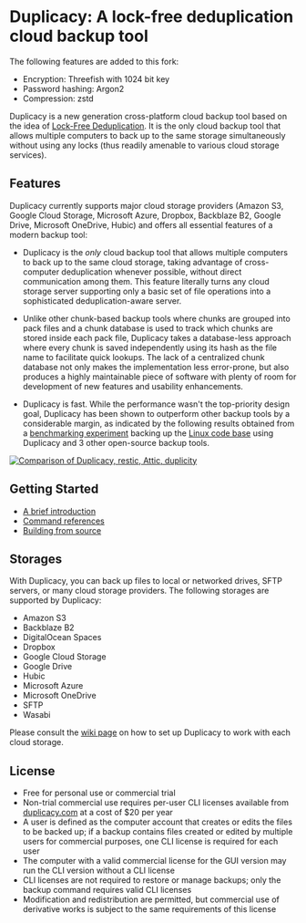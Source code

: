 # Duplicacy: A lock-free deduplication cloud backup tool

The following features are added to this fork:
* Encryption: Threefish with 1024 bit key
* Password hashing: Argon2
* Compression: zstd

Duplicacy is a new generation cross-platform cloud backup tool based on the idea of [Lock-Free Deduplication](https://github.com/gilbertchen/duplicacy/wiki/Lock-Free-Deduplication).  It is the only cloud backup tool that allows multiple computers to back up to the same storage simultaneously without using any locks (thus readily amenable to various cloud storage services).

## Features

Duplicacy currently supports major cloud storage providers (Amazon S3, Google Cloud Storage, Microsoft Azure, Dropbox, Backblaze B2, Google Drive, Microsoft OneDrive, Hubic) and offers all essential features of a modern backup tool:

* Duplicacy is the *only* cloud backup tool that allows multiple computers to back up to the same cloud storage, taking advantage of cross-computer deduplication whenever possible, without direct communication among them.  This feature literally turns any cloud storage server supporting only a basic set of file operations into a sophisticated deduplication-aware server.  

* Unlike other chunk-based backup tools where chunks are grouped into pack files and a chunk database is used to track which chunks are stored inside each pack file, Duplicacy takes a database-less approach where every chunk is saved independently using its hash as the file name to facilitate quick lookups.  The lack of a centralized chunk database not only makes the implementation less error-prone, but also produces a highly maintainable piece of software with plenty of room for development of new features and usability enhancements.

* Duplicacy is fast.  While the performance wasn't the top-priority design goal, Duplicacy has been shown to outperform other backup tools by a considerable margin, as indicated by the following results obtained from a [benchmarking experiment](https://github.com/gilbertchen/benchmarking) backing up the [Linux code base](https://github.com/torvalds/linux) using Duplicacy and 3 other open-source backup tools.

[![Comparison of Duplicacy, restic, Attic, duplicity](https://github.com/gilbertchen/duplicacy/blob/master/images/duplicacy_benchmark_speed.png "Comparison of Duplicacy, restic, Attic, duplicity")](https://github.com/gilbertchen/benchmarking)

## Getting Started

* [A brief introduction](https://github.com/gilbertchen/duplicacy/wiki/Quick-Start)
* [Command references](https://github.com/gilbertchen/duplicacy/wiki)
* [Building from source](https://github.com/gilbertchen/duplicacy/wiki/Installation)

## Storages

With Duplicacy, you can back up files to local or networked drives, SFTP servers, or many cloud storage providers.  The following storages are supported by Duplicacy:

* Amazon S3
* Backblaze B2
* DigitalOcean Spaces
* Dropbox
* Google Cloud Storage
* Google Drive
* Hubic
* Microsoft Azure
* Microsoft OneDrive
* SFTP
* Wasabi

Please consult the [wiki page](https://github.com/gilbertchen/duplicacy/wiki/Storage-Backends) on how to set up Duplicacy to work with each cloud storage.

## License

* Free for personal use or commercial trial
* Non-trial commercial use requires per-user CLI licenses available from [duplicacy.com](https://duplicacy.com/buy) at a cost of $20 per year
* A user is defined as the computer account that creates or edits the files to be backed up; if a backup contains files created or edited by multiple users for commercial purposes, one CLI license is required for each user
* The computer with a valid commercial license for the GUI version may run the CLI version without a CLI license
* CLI licenses are not required to restore or manage backups; only the backup command requires valid CLI licenses
* Modification and redistribution are permitted, but commercial use of derivative works is subject to the same requirements of this license
